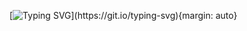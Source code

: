 [![Typing SVG](https://readme-typing-svg.demolab.com?font=Monospace&pause=1000&color=F7F7F7&center=true&vCenter=true&repeat=false&width=435&lines=Welcome+to+my+profile!)](https://git.io/typing-svg){margin: auto}